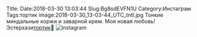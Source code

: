 Title:
Date:2018-03-30 13:03:44
Slug:Bg8sdEVFN1U
Category:Инстаграм
Tags:тортик
image:2018-03-30_13-03-44_UTC_tntl.jpg
Тонкие миндальные коржи и заварной крем. Моя новая любовь!
Эстерхази[тортик]({tag}тортик)🎂
![instagram]({attach}images/2018-03-30_13-03-44_UTC.jpg)
